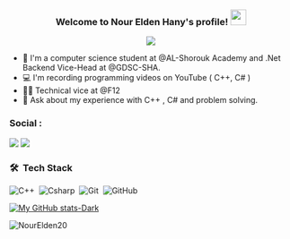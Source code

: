 <h3 align="center">
  Welcome to Nour Elden Hany's profile!
  <img src="https://media.giphy.com/media/hvRJCLFzcasrR4ia7z/giphy.gif" width="28">
</h3>
<p align="center">
  <a href="https://github.com/DenverCoder1/readme-typing-svg"><img src="https://readme-typing-svg.herokuapp.com/?lines=Computer%20Science%20Student;Now%20is%20Better%20To%20Start&font=Fira%20Code&center=true&width=440&height=45&color=f75c7e&vCenter=true&size=22"></a>
</p> 

- 🏢 I'm a computer science student at @AL-Shorouk Academy and .Net Backend Vice-Head at @GDSC-SHA.
- 💻 I'm recording programming videos on YouTube ( C++, C# )
- 👨‍💻 Technical vice at @F12
- 💬 Ask about my experience with C++ , C# and problem solving.  



### Social :

<a href="www.linkedin.com/in/noureldenhany" target="_blank"><img src="https://img.shields.io/badge/-Nour%20Elden%20Hany-0077B5?style=for-the-badge&logo=Linkedin&logoColor=white"/></a>
<a href="https://www.youtube.com/channel/UCJ70r4VUEnuY8cLVu1M9U8w" target="_blank"><img src="https://img.shields.io/badge/-Nour%20Elden%20Hany-0077B5?style=for-the-badge&logo=Youtube&logoColor=red"/></a>


### 🛠 &nbsp;Tech Stack
![C++](https://img.shields.io/badge/-C++-05122A?style=flat&logo=Cpp&logoColor=1572B6)&nbsp;
![Csharp](https://img.shields.io/badge/-Csharp-05122A?style=flat&logo=Csharp&logoColor=1572B6)&nbsp;
![Git](https://img.shields.io/badge/-Git-05122A?style=flat&logo=git)&nbsp;
![GitHub](https://img.shields.io/badge/-GitHub-05122A?style=flat&logo=github)&nbsp;

[![My GitHub stats-Dark](https://github-readme-stats.vercel.app/api?username=NourElden20&show_icons=true&theme=dark&title_color=ff000c&text_color=ffffff&icon_color=ff000c&bg_color=000000&hide_border=true)](https://github.com/anuraghazra/github-readme-stats)






<p align="left"> <img src="https://komarev.com/ghpvc/?username=NourElden20&label=Profile%20views&color=0e75b6&style=flat" alt="NourElden20" /> </p>
